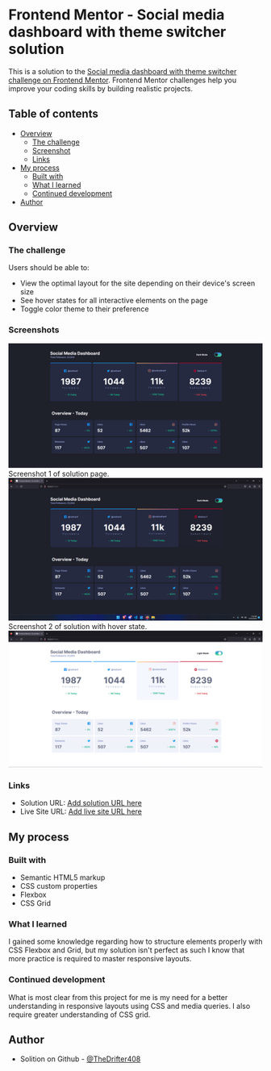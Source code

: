 # Frontend Mentor - Social media dashboard with theme switcher solution

This is a solution to the [Social media dashboard with theme switcher challenge on Frontend Mentor](https://www.frontendmentor.io/challenges/social-media-dashboard-with-theme-switcher-6oY8ozp_H). Frontend Mentor challenges help you improve your coding skills by building realistic projects. 

## Table of contents

- [Overview](#overview)
  - [The challenge](#the-challenge)
  - [Screenshot](#screenshot)
  - [Links](#links)
- [My process](#my-process)
  - [Built with](#built-with)
  - [What I learned](#what-i-learned)
  - [Continued development](#continued-development)
- [Author](#author)


## Overview

### The challenge

Users should be able to:
- View the optimal layout for the site depending on their device's screen size
- See hover states for all interactive elements on the page
- Toggle color theme to their preference

### Screenshots

![Dark Mode Image](sol-images/image-1.png)
Screenshot 1 of solution page.
![Dark Mode Image Hover State](sol-images/image-2.png)
Screenshot 2 of solution with hover state.
![Light Mode Image](sol-images/image-3.png)

### Links

- Solution URL: [Add solution URL here](https://your-solution-url.com)
- Live Site URL: [Add live site URL here](https://your-live-site-url.com)

## My process

### Built with

- Semantic HTML5 markup
- CSS custom properties
- Flexbox
- CSS Grid

### What I learned

I gained some knowledge regarding how to structure elements properly with CSS Flexbox and Grid, but my solution isn't perfect as such I know that more practice is required to master responsive layouts.

### Continued development
What is most clear from this project for me is my need for a better understanding in responsive layouts using CSS and media queries. I also require greater understanding of CSS grid.

## Author
- Solition on Github - [@TheDrifter408](https://github.com/TheDrifter408/FrontendMentor-1)
